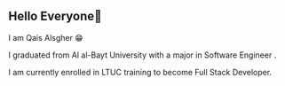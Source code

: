 

 ## Hello Everyone👋
 
I am Qais Alsgher 😁

I graduated from Al al-Bayt University with a major in Software Engineer .

I am currently enrolled in LTUC training to become Full Stack Developer.


[](https://raw.githubusercontent.com/abhisheknaiidu/abhisheknaiidu/master/code.gif)

